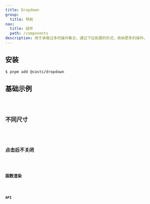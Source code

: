 ```yaml
---
title: Dropdown
group:
  title: 导航
nav:
  title: 组件
  path: /components
description: 用于承载过多的操作集合，通过下拉拓展的形式，收纳更多的操作。
---
```


## 安装

```bash
$ pnpm add @casts/dropdown
```

## 基础示例

<code src="../examples/basic.tsx" />

## 不同尺寸

<code src="../examples/different-sizes.tsx" />

## 点击后不关闭

<code src="../examples/disable-hide-after-click.tsx" />

## 函数渲染

<code src="../examples/render-by-function.tsx" />

## API

<API src="@casts/dropdown"></API>
